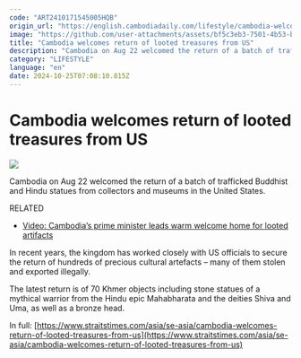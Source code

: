 ```yaml
---
code: "ART2410171545005HQB"
origin_url: "https://english.cambodiadaily.com/lifestyle/cambodia-welcomes-return-of-looted-treasures-from-us-189051/"
image: "https://github.com/user-attachments/assets/bf5c3eb3-7501-4b53-bb1a-43d4207a838b"
title: "Cambodia welcomes return of looted treasures from US"
description: "Cambodia on Aug 22 welcomed the return of a batch of trafficked Buddhist and Hindu statues from collectors and museums in the United States. RELATED In recent years, the kingdom has worked closely with US officials to secure the return of hundreds of precious cultural artefacts – many of them stolen and exported illegally. The […]"
category: "LIFESTYLE"
language: "en"
date: 2024-10-25T07:08:10.815Z
---
```


# Cambodia welcomes return of looted treasures from US

 ![](https://github.com/user-attachments/assets/70ccaf01-11b1-4994-ac6c-a97807478114)

Cambodia on Aug 22 welcomed the return of a batch of trafficked Buddhist and Hindu statues from collectors and museums in the United States.

RELATED

*   [Video: Cambodia’s prime minister leads warm welcome home for looted artifacts](https://apnews.com/video/cambodia-united-states-government-hun-manet-metropolitan-museum-of-art-communism-c76a35c8ed144feeb48b2de122c804c6)

In recent years, the kingdom has worked closely with US officials to secure the return of hundreds of precious cultural artefacts – many of them stolen and exported illegally.

The latest return is of 70 Khmer objects including stone statues of a mythical warrior from the Hindu epic Mahabharata and the deities Shiva and Uma, as well as a bronze head.

In full: [https://www.straitstimes.com/asia/se-asia/cambodia-welcomes-return-of-looted-treasures-from-us](https://www.straitstimes.com/asia/se-asia/cambodia-welcomes-return-of-looted-treasures-from-us)